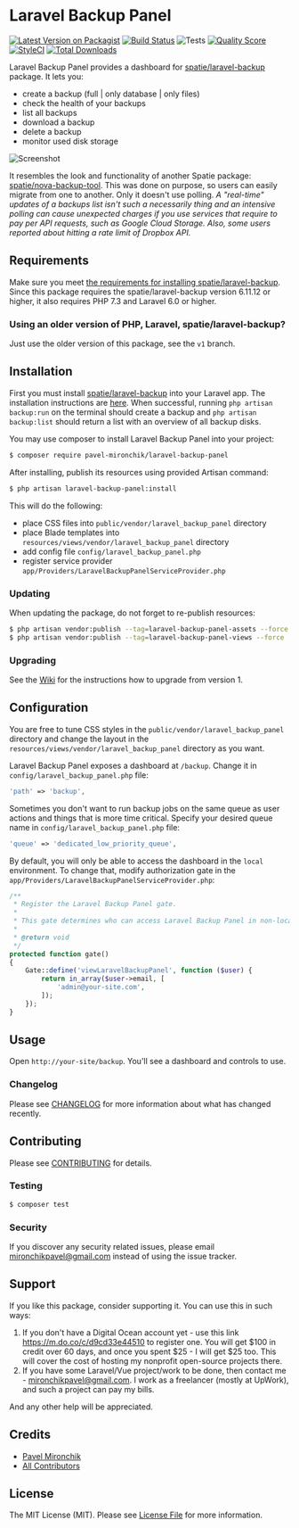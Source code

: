 # Laravel Backup Panel

[![Latest Version on Packagist](https://img.shields.io/packagist/v/pavel-mironchik/laravel-backup-panel.svg?style=flat-square)](https://packagist.org/packages/pavel-mironchik/laravel-backup-panel)
[![Build Status](https://img.shields.io/travis/pavel-mironchik/laravel-backup-panel/master.svg?style=flat-square)](https://travis-ci.org/pavel-mironchik/laravel-backup-panel)
![Tests](https://github.com/pavel-mironchik/laravel-backup-panel/workflows/Tests/badge.svg)
[![Quality Score](https://img.shields.io/scrutinizer/g/pavel-mironchik/laravel-backup-panel.svg?style=flat-square)](https://scrutinizer-ci.com/g/pavel-mironchik/laravel-backup-panel)
[![StyleCI](https://github.styleci.io/repos/231844000/shield?branch=master)](https://github.styleci.io/repos/231844000)
[![Total Downloads](https://img.shields.io/packagist/dt/pavel-mironchik/laravel-backup-panel.svg?style=flat-square)](https://packagist.org/packages/pavel-mironchik/laravel-backup-panel)

Laravel Backup Panel provides a dashboard for [spatie/laravel-backup](https://github.com/spatie/laravel-backup) package.
It lets you:
- create a backup (full | only database | only files)
- check the health of your backups
- list all backups
- download a backup
- delete a backup
- monitor used disk storage

![Screenshot](https://i.imgur.com/jrqTPuJ.png)

It resembles the look and functionality of another Spatie package: [spatie/nova-backup-tool](https://github.com/spatie/nova-backup-tool).
This was done on purpose, so users can easily migrate from one to another.
Only it doesn't use polling.
_A "real-time" updates of a backups list isn't such a necessarily thing and an intensive polling can cause unexpected charges if you use services that require to pay per API requests, such as Google Cloud Storage.
Also, some users reported about hitting a rate limit of Dropbox API._

## Requirements

Make sure you meet [the requirements for installing spatie/laravel-backup](https://docs.spatie.be/laravel-backup/v6/requirements).
Since this package requires the spatie/laravel-backup version 6.11.12 or higher, it also requires PHP 7.3 and Laravel 6.0 or higher.

### Using an older version of PHP, Laravel, spatie/laravel-backup?

Just use the older version of this package, see the `v1` branch.

## Installation

First you must install [spatie/laravel-backup](https://docs.spatie.be/laravel-backup) into your Laravel app. 
The installation instructions are [here](https://docs.spatie.be/laravel-backup/v6/installation-and-setup). 
When successful, running `php artisan backup:run` on the terminal should create a backup and `php artisan backup:list` should return a list with an overview of all backup disks.

You may use composer to install Laravel Backup Panel into your project:

```bash
$ composer require pavel-mironchik/laravel-backup-panel
```

After installing, publish its resources using provided Artisan command:

```bash
$ php artisan laravel-backup-panel:install
```

This will do the following:
- place CSS files into `public/vendor/laravel_backup_panel` directory
- place Blade templates into `resources/views/vendor/laravel_backup_panel` directory
- add config file `config/laravel_backup_panel.php`
- register service provider `app/Providers/LaravelBackupPanelServiceProvider.php`

### Updating

When updating the package, do not forget to re-publish resources:

```bash
$ php artisan vendor:publish --tag=laravel-backup-panel-assets --force
$ php artisan vendor:publish --tag=laravel-backup-panel-views --force
```

### Upgrading

See the [Wiki](https://github.com/pavel-mironchik/laravel-backup-panel/wiki/Upgrade-Guide) for the instructions how to upgrade from version 1.

## Configuration

You are free to tune CSS styles in the `public/vendor/laravel_backup_panel` directory and change the layout in the `resources/views/vendor/laravel_backup_panel` directory as you want.

Laravel Backup Panel exposes a dashboard at `/backup`. Change it in `config/laravel_backup_panel.php` file:

```php
'path' => 'backup',
```

Sometimes you don't want to run backup jobs on the same queue as user actions and things that is more time critical. 
Specify your desired queue name in `config/laravel_backup_panel.php` file:

```php
'queue' => 'dedicated_low_priority_queue',
```

By default, you will only be able to access the dashboard in the `local` environment. 
To change that, modify authorization gate in the `app/Providers/LaravelBackupPanelServiceProvider.php`:

```php
/**
 * Register the Laravel Backup Panel gate.
 *
 * This gate determines who can access Laravel Backup Panel in non-local environments.
 *
 * @return void
 */
protected function gate()
{
    Gate::define('viewLaravelBackupPanel', function ($user) {
        return in_array($user->email, [
            'admin@your-site.com',
        ]);
    });
}
```

## Usage

Open `http://your-site/backup`. You'll see a dashboard and controls to use.

### Changelog

Please see [CHANGELOG](CHANGELOG.md) for more information about what has changed recently.

## Contributing

Please see [CONTRIBUTING](CONTRIBUTING.md) for details.

### Testing

```bash
$ composer test
```

### Security

If you discover any security related issues, please email mironchikpavel@gmail.com instead of using the issue tracker.

## Support

If you like this package, consider supporting it. You can use this in such ways:
1. If you don't have a Digital Ocean account yet - use this link https://m.do.co/c/d9cd33e44510 to register one. You will get $100 in credit over 60 days, and once you spent $25 - I will get $25 too. This will cover the cost of hosting my nonprofit open-source projects there.
1. If you have some Laravel/Vue project/work to be done, then contact me - mironchikpavel@gmail.com. I work as a freelancer (mostly at UpWork), and such a project can pay my bills.

And any other help will be appreciated.

## Credits

- [Pavel Mironchik](https://github.com/pavel-mironchik)
- [All Contributors](../../contributors)

## License

The MIT License (MIT). Please see [License File](LICENSE.md) for more information.
